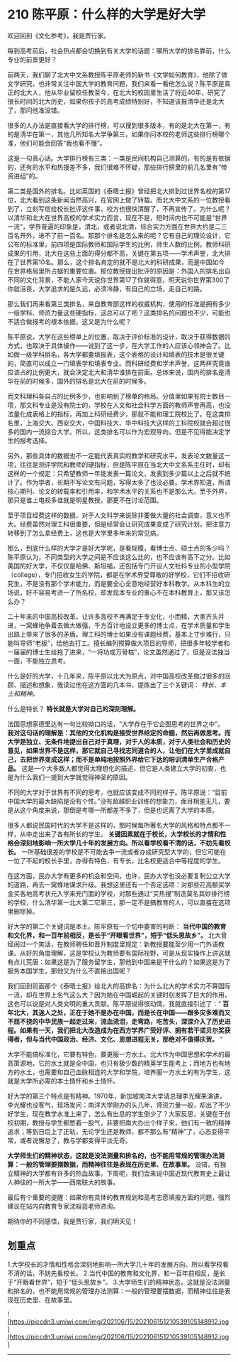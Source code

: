 # 210 陈平原：什么样的大学是好大学

欢迎回到《文化参考》，我是贾行家。

每到高考前后，社会热点都会切换到有关大学的话题：哪所大学的排名靠前，什么专业的前景更好？

前两天，我们聊了北大中文系教授陈平原老师的新书《文学如何教育》，他除了做文学研究，也非常关注中国大学的教育问题，我们来看一看他怎么说？陈平原是真正的北大人，他从毕业留校任教至今，在北大的校园里生活了将近40年，研究了很长时间的北大历史，如果你孩子的高考成绩特别好，不知道该报清华还是北大了，那问他准没错。

很多的人办法是直接看大学的排行榜，可以搜到很多版本，有的是北大在第一，有的是清华在第一，其他几所知名大学争第三，如果你问本校的老师这些排行榜哪个准，他们可能会回答“我也看不懂”。

这是一句真心话。大学排行榜有三类：一类是民间机构自己测算的，有的是有依据的，还有的水平和热搜差不多，我们很难不怀疑，那些排行榜里的前几名里有“带资进组”的。

第二类是国外的排名。比如英国的《泰晤士报》曾经把北大排到过世界名校的第17位，北大看到这条新闻当然高兴，在官网上做了转载。而北大中文系的一位教授看到了，立刻写信给校长批评这件事，校方也很快清醒了，不再宣传了。为什么呢？以清华和北大在世界高校的学术实力而言，现在不是，短时间内也不可能是“世界一流”，学界普遍的印象是，清北，或者说北清，综合实力方面在世界大约是二三百名开外，进不了前一百名。那那个排名是怎么来的呢？它有自己的理论设计，它公布的标准里，前四项是国际教师和国际学生的比例，师生人数的比例，教师科研成果的引用，北大在这些上面的得分都不高，关键在第五项——学术声誉，北大排在了世界第10名。那么，这个排名肯定的就不是北大的科研成果，而是中国如今在世界格局里所占据的重要位置。那位教授提出批评的原因是：外国人的排名出自不同的文化背景，不能人家今天说你世界第17了你就得意，明天说你世界第300了你就沮丧，大学追求的是久远，必须冷静，有自己的立场，走自己的路。

那么我们再来看第三类排名，来自教育部这样的权威机构，使用的标准是拥有多少一级学科、师资力量这些硬指标，这总可以了吧？这类排名的问题也不少，可能也不适合做报考的根本依据。这又是为什么呢？

陈平原说，大学在这些榜单上的位置，取决于评价标准的设计，取决于获得数据的方式，也取决于具体操作——说到了这一步，在大学工作的人应该心领神会了。比如做一级学科排名，各大学都要填报表，这个表格的设计和填表的技术是很关键的，简直可以成立一门填表学和填表专业。而科研经费和学术声誉，这两样究竟谁应该占的比例更大，就会决定北大和清华谁排在前面。总体来说，国内的排名是清华在前的时候多，国外的排名是北大在前的时候多。

而文科理科各自占的比例多少，也影响到了榜单的格局。分值里如果有院士数目一项，那文科专业是没有院士的，学校在人文和社会科学方面的教师声誉再高，也没法量化成表格上的指标，再加上科研经费少，那就不能和理工院校比了。在这类排名里，上海交大、西安交大，中国科技大、华中科技大这样的工科院校就会超过很多的国内一流综合大学。所以，这类排名可以作为宏观导向，但是不见得能决定学生的报考选择。

另外，那些具体的数据也不一定能代表真实的教学和研究水平。发表论文数量这一项，往往是测评学院和教师的硬指标，但是陈平原在当北大中文系系主任时，却有这样的一个规定：只希望教师一年能发表一篇论文，发表到多少篇以上之后就不统计了。作为学者，长期不写论文有问题，写得太多了也没必要。学术界知道，所谓核心期刊、论文的转载率和引用率，和学术水平的关系也不是那么大。至于外界，那只是谁上电视多谁就是明星教授，那更不在讨论范围。

至于项目经费这样的数据，对于人文科学来说除非要做大量的社会调查，意义也不大。经费虽然对理工科很重要，但是经常会让研究成果变成了研究计划，把注意力转移到了怎么拿经费上，这也是大学里多年来的常见病。

那么，到底什么样的大学才是好大学呢，是看规模，看博士点、硕士点的多少吗？陈平原认为，不同类型的大学之间是不应该这么比的，也不应该有高下之分。比如美国的好大学，不仅仅是哈佛、斯坦福，还包括专门开设人文社科专业的小型学院（college），专门招收女生的学院，都是在学术界受尊敬的好学校，它们不招收研究生，不是没有那个学术能力，而是要全心全意地经营好本科教学。从本科生的立场说，好不容易考进一了所名校，却发现本专业的重心不在本科教育上，那又该怎么办？

二十年来的中国高校改革，让许多高校不再满足于专业化，小而精，大家齐头并进，一窝蜂地争着去做大做强，千方百计地设立更多的博士点，在学术质量和学生出路上带来了很多的矛盾。理工科的博士如果没有课题经费，基本上寸步难行，只能叫导师“老板”，给他去打工。擅长编列预算做大项目的导师，把很多年轻学者和一届届的博士生给拖了进来，“一将功成万骨枯”，论文虽然通过了，但是没法独当一面，不能独立思考。

什么是好的大学，十几年来，陈平原以北大为原点，对中国高校改革做过很多的回顾、描述和想象，我读过他在这方面的几本书，提炼出了三个关键词： *特长、本土和精神。*

什么是特长？ **特长就是大学对自己的深刻理解。**

法国思想家德里达有一句比较拗口的话，“大学存在于它企图思考的世界之中”。 **我对这句话的理解是：其他的文化机构是接受世界给定的命题，然后再做思考。而大学是独立、无条件地提出自己对于真理，对于人的本质，对于人类社会和历史的意见，如果世界不是这样，那它就自己寻找志同道合的人，让他们在大学里成就自己，去把世界变成这样；而不是单纯地按照外界给它下达的培训清单生产合格产品。** 这是一个大多数人都觉得太理想化的描述，但它是人类建立大学的初衷，也是为什么我们一提到大学就觉得神圣的原因。

不同的大学对于世界有不同的思考，也就应该变成不同的样子。陈平原说：“目前中国大学的最大缺陷是没有个性。”没有超越职业训练的想象力，面目相差无几，要是从这个角度来说，那倒是考哪一所都差不多了，但是也远离了大学的本质。

很多人都说民国时代的大学不是这样的，那时候每所著名大学的风格和特点都不一样，从中走出来了各有所长的学生。 **关键因素就在于校长，大学校长的才情和性格会深刻地影响一所大学几十年的发展方向。所以看学校看不清的话，不妨先看校长。** 一所基础很差的学校是不可能去争一流或者办成研究型大学的，但它可能在一位了不起的校长手里，办得有特色、有专长，比名校更适合中等程度的学生。

在这方面，民办大学有更多的机会和空间，也许，民办大学也没必要复制公立大学的道路，再去一窝蜂地谋求升级。我想这里还有一个否定选项：对那些花高额奖学金买各地高考状元入学来充门面的学校，对那些通过“买热搜”制造莫名其妙排行榜的学校，什么清华第一北大第二它第三，那一定不是搞教育的人，可以直接在选项里删除掉。

好大学的第二个关键词是本土。陈平原有一个切中要害的判断： **当代中国的教育和文化界，和一百年前相反，是长于“开眼看世界”，短于“低头思故乡”。** 北大曾经闹过一个笑话，在教师聘任和晋升制度里规定：新教授要能至少用一门外语教课。从好的角度理解，这是学校认为教师要有国际视野，可是从现实操作上讲这就有点儿荒唐：如果这是为了服务留学生，那他到中国来是干什么的？如果这是为了服务本国学生，那他又为什么不直接出国呢？

我们回到前面那个《泰晤士报》给北大的高排名：为什么北大的学术实力不算国际一流，却在世界上名气这么大？因为她在中国崛起的关键时刻发挥了巨大的作用，这也可以说是对人类文明的重大贡献。陈平原说得很动情，我就直接引述了：“ **百年北大，其迷人之处，正在于她不是办在中国，而是长在中国——跟多灾多难而又不屈不挠的中华民族一起走过来，流血流泪，走弯路，吃苦头，深深介入了历史进程。如果有一天，我们把北大改造成为在西方学界广受好评、拥有若干诺贝尔奖获得者，但与当代中国政治、经济、文化、思想进程无关，那绝对不值得庆贺。** ”

大学不能搞标准化，它要有特色，要更服一方水土。北大作为中国思想和学术的最高策源地，它的水土就是全中国，也只有极少数的精英学生能考上；而地方也有地方的水土，也需要和自己血脉相连的大学和学院，培养服一方水土的有为学生，这就是大学所必需的本土情怀和乡土情怀。

好大学的第三个特点是有精神。1970年，新加坡南洋大学请总理李光耀来演讲，李光耀也没客气，现场发问：南洋大学刚办的头几年，师资力量一般，却出了不少好学生，现在教学水准上来了，怎么有出息的学生倒少了？大家反思，关键在于创校初期，教授与学生都憋着一股气，非要把南大办出个样子来，他们有一致的精神追求；等到日后上了正轨，无论学生还是教师，都不那么有“精神”了，心态变得平常，或者说懈怠了，教与学都变得平淡无奇。

 **大学师生们的精神状态，这就是没法测量和排名的，也不能用常规的管理办法测算：一般的管理要摆数据，而精神往往是表现在历史里、在故事里。** 没错，有独立精神的大学都有许多的热血故事。下周呢，我们会来说中国近现代教育史上最让人神往的一所大学——西南联大的故事。

最后有个重要的提醒：如果你有具体的教育规划和高考志愿填报方面的问题，强烈建议在站内向教育专家沈祖芸老师咨询。

期待你的不同感悟，我是贾行家，我们明天见！

## 划重点

1.大学校长的才情和性格会深刻地影响一所大学几十年的发展方向。所以看学校看不清的话，不妨先看校长。
2.当代中国的教育和文化界，和一百年前相反，是长于“开眼看世界”，短于“低头思故乡”。
3.大学师生们的精神状态，这就是没法测量和排名的，也不能用常规的管理办法测算：一般的管理要摆数据，而精神往往是表现在历史里、在故事里。

![https://piccdn3.umiwi.com/img/202106/15/202106151210539105148912.jpg](https://piccdn3.umiwi.com/img/202106/15/202106151210539105148912.jpg)

---
